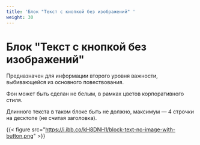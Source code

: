 ```yaml
---
title: 'Блок "Текст с кнопкой без изображений" '
weight: 30
---
```

# Блок "Текст с кнопкой без изображений" 

Предназначен для информации второго уровня важности, выбивающейся из основного повествования. 

Фон может быть сделан не белым, в рамках цветов корпоративного стиля. 

Длинного текста в таком блоке быть не должно, максимум &#x2014; 4 строчки на десктопе (не считая заголовка).


{{< figure src="https://i.ibb.co/kH8DNH1/block-text-no-image-with-button.png" >}}



